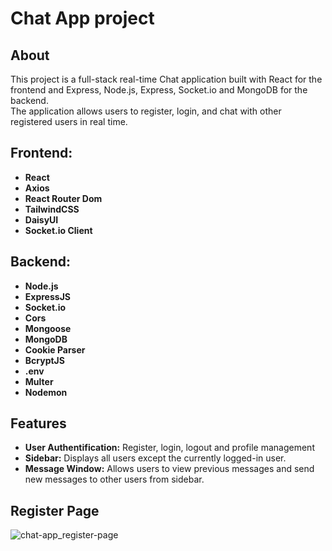 # Chat App project

## About

This project is a full-stack real-time Chat application built with React for the frontend and Express, Node.js, Express, Socket.io and MongoDB for the backend.</br>
The application allows users to register, login, and chat with other registered users in real time.

## Frontend:
- **React**
- **Axios**
- **React Router Dom**
- **TailwindCSS**
- **DaisyUI**
- **Socket.io Client**

## Backend:
- **Node.js**
- **ExpressJS**
- **Socket.io**
- **Cors**
- **Mongoose**
- **MongoDB**
- **Cookie Parser**
- **BcryptJS**
- **.env**
- **Multer**
- **Nodemon**

## Features

- **User Authentification:** Register, login, logout and profile management
- **Sidebar:** Displays all users except the currently logged-in user.
- **Message Window:** Allows users to view previous messages and send new messages to other users from sidebar.

## Register Page

![chat-app_register-page](https://github.com/user-attachments/assets/e11c021c-4219-40e3-a619-f4e9022a716c)




